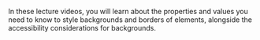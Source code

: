 In these lecture videos, you will learn about the properties and values you need to know to style backgrounds and borders of elements, alongside the accessibility considerations for backgrounds.
